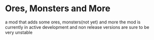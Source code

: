 # Ores, Monsters and More
a mod that adds some ores, monsters(not yet) and more 
the mod is currently in active development and non release versions are sure to be very unstable